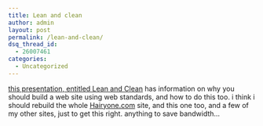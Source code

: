 ```yaml
---
title: Lean and clean
author: admin
layout: post
permalink: /lean-and-clean/
dsq_thread_id:
  - 26007461
categories:
  - Uncategorized
---
```

[this presentation, entitled Lean and Clean][1] has information on why you should build a web site using web standards, and how to do this too. i think i should rebuild the whole [Hairyone.com][2] site, and this one too, and a few of my other sites, just to get this right. anything to save bandwidth&#8230;

 [1]: http://www.maxdesign.com.au/presentation/sit2003/
 [2]: http://www.the-hairy-one.com